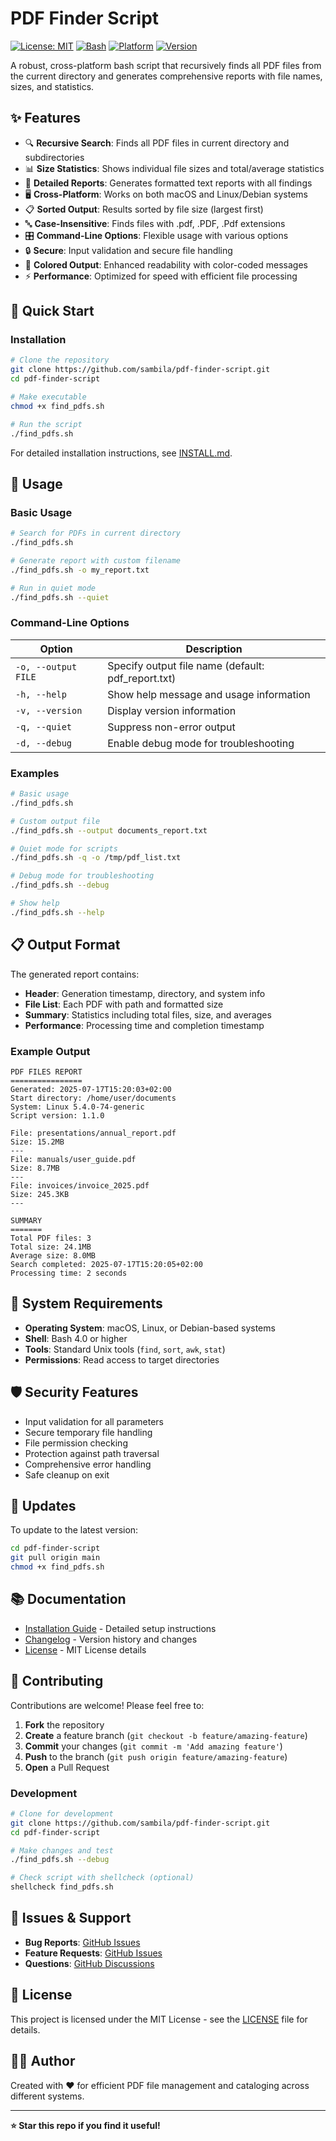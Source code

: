# PDF Finder Script

[![License: MIT](https://img.shields.io/badge/License-MIT-yellow.svg)](https://opensource.org/licenses/MIT)
[![Bash](https://img.shields.io/badge/Bash-4EAA25?logo=gnu-bash&logoColor=white)](https://www.gnu.org/software/bash/)
[![Platform](https://img.shields.io/badge/Platform-macOS%20%7C%20Linux-blue)](https://github.com/sambila/pdf-finder-script)
[![Version](https://img.shields.io/badge/Version-1.1.0-green)](https://github.com/sambila/pdf-finder-script/releases)

A robust, cross-platform bash script that recursively finds all PDF files from the current directory and generates comprehensive reports with file names, sizes, and statistics.

## ✨ Features

- 🔍 **Recursive Search**: Finds all PDF files in current directory and subdirectories
- 📊 **Size Statistics**: Shows individual file sizes and total/average statistics
- 📝 **Detailed Reports**: Generates formatted text reports with all findings
- 🖥️ **Cross-Platform**: Works on both macOS and Linux/Debian systems
- 📋 **Sorted Output**: Results sorted by file size (largest first)
- 🔤 **Case-Insensitive**: Finds files with .pdf, .PDF, .Pdf extensions
- 🎛️ **Command-Line Options**: Flexible usage with various options
- 🔒 **Secure**: Input validation and secure file handling
- 🎨 **Colored Output**: Enhanced readability with color-coded messages
- ⚡ **Performance**: Optimized for speed with efficient file processing

## 🚀 Quick Start

### Installation

```bash
# Clone the repository
git clone https://github.com/sambila/pdf-finder-script.git
cd pdf-finder-script

# Make executable
chmod +x find_pdfs.sh

# Run the script
./find_pdfs.sh
```

For detailed installation instructions, see [INSTALL.md](INSTALL.md).

## 📖 Usage

### Basic Usage

```bash
# Search for PDFs in current directory
./find_pdfs.sh

# Generate report with custom filename
./find_pdfs.sh -o my_report.txt

# Run in quiet mode
./find_pdfs.sh --quiet
```

### Command-Line Options

| Option | Description |
|--------|-------------|
| `-o, --output FILE` | Specify output file name (default: pdf_report.txt) |
| `-h, --help` | Show help message and usage information |
| `-v, --version` | Display version information |
| `-q, --quiet` | Suppress non-error output |
| `-d, --debug` | Enable debug mode for troubleshooting |

### Examples

```bash
# Basic usage
./find_pdfs.sh

# Custom output file
./find_pdfs.sh --output documents_report.txt

# Quiet mode for scripts
./find_pdfs.sh -q -o /tmp/pdf_list.txt

# Debug mode for troubleshooting
./find_pdfs.sh --debug

# Show help
./find_pdfs.sh --help
```

## 📋 Output Format

The generated report contains:

- **Header**: Generation timestamp, directory, and system info
- **File List**: Each PDF with path and formatted size
- **Summary**: Statistics including total files, size, and averages
- **Performance**: Processing time and completion timestamp

### Example Output

```
PDF FILES REPORT
================
Generated: 2025-07-17T15:20:03+02:00
Start directory: /home/user/documents
System: Linux 5.4.0-74-generic
Script version: 1.1.0

File: presentations/annual_report.pdf
Size: 15.2MB
---
File: manuals/user_guide.pdf
Size: 8.7MB
---
File: invoices/invoice_2025.pdf
Size: 245.3KB
---

SUMMARY
=======
Total PDF files: 3
Total size: 24.1MB
Average size: 8.0MB
Search completed: 2025-07-17T15:20:05+02:00
Processing time: 2 seconds
```

## 🔧 System Requirements

- **Operating System**: macOS, Linux, or Debian-based systems
- **Shell**: Bash 4.0 or higher
- **Tools**: Standard Unix tools (`find`, `sort`, `awk`, `stat`)
- **Permissions**: Read access to target directories

## 🛡️ Security Features

- Input validation for all parameters
- Secure temporary file handling
- File permission checking
- Protection against path traversal
- Comprehensive error handling
- Safe cleanup on exit

## 🔄 Updates

To update to the latest version:

```bash
cd pdf-finder-script
git pull origin main
chmod +x find_pdfs.sh
```

## 📚 Documentation

- [Installation Guide](INSTALL.md) - Detailed setup instructions
- [Changelog](CHANGELOG.md) - Version history and changes
- [License](LICENSE) - MIT License details

## 🤝 Contributing

Contributions are welcome! Please feel free to:

1. **Fork** the repository
2. **Create** a feature branch (`git checkout -b feature/amazing-feature`)
3. **Commit** your changes (`git commit -m 'Add amazing feature'`)
4. **Push** to the branch (`git push origin feature/amazing-feature`)
5. **Open** a Pull Request

### Development

```bash
# Clone for development
git clone https://github.com/sambila/pdf-finder-script.git
cd pdf-finder-script

# Make changes and test
./find_pdfs.sh --debug

# Check script with shellcheck (optional)
shellcheck find_pdfs.sh
```

## 🐛 Issues & Support

- **Bug Reports**: [GitHub Issues](https://github.com/sambila/pdf-finder-script/issues)
- **Feature Requests**: [GitHub Issues](https://github.com/sambila/pdf-finder-script/issues)
- **Questions**: [GitHub Discussions](https://github.com/sambila/pdf-finder-script/discussions)

## 📄 License

This project is licensed under the MIT License - see the [LICENSE](LICENSE) file for details.

## 👨‍💻 Author

Created with ❤️ for efficient PDF file management and cataloging across different systems.

---

**⭐ Star this repo if you find it useful!**